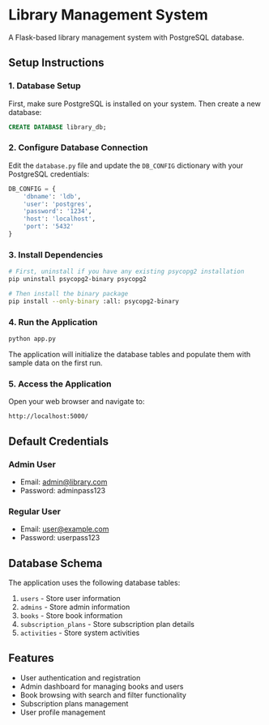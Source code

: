 # Library Management System

A Flask-based library management system with PostgreSQL database.

## Setup Instructions

### 1. Database Setup

First, make sure PostgreSQL is installed on your system. Then create a new database:

```sql
CREATE DATABASE library_db;
```

### 2. Configure Database Connection

Edit the `database.py` file and update the `DB_CONFIG` dictionary with your PostgreSQL credentials:

```python
DB_CONFIG = {
    'dbname': 'ldb',
    'user': 'postgres',
    'password': '1234',
    'host': 'localhost',
    'port': '5432'
}
```

### 3. Install Dependencies

```bash
# First, uninstall if you have any existing psycopg2 installation
pip uninstall psycopg2-binary psycopg2

# Then install the binary package
pip install --only-binary :all: psycopg2-binary
```

### 4. Run the Application

```bash
python app.py
```

The application will initialize the database tables and populate them with sample data on the first run.

### 5. Access the Application

Open your web browser and navigate to:
```
http://localhost:5000/
```

## Default Credentials

### Admin User
- Email: admin@library.com
- Password: adminpass123

### Regular User
- Email: user@example.com  
- Password: userpass123

## Database Schema

The application uses the following database tables:

1. `users` - Store user information
2. `admins` - Store admin information
3. `books` - Store book information
4. `subscription_plans` - Store subscription plan details
5. `activities` - Store system activities

## Features

- User authentication and registration
- Admin dashboard for managing books and users
- Book browsing with search and filter functionality
- Subscription plans management
- User profile management 